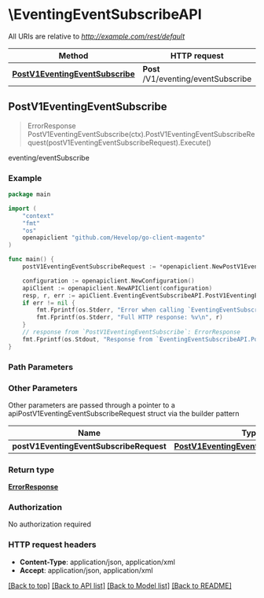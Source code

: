 # \EventingEventSubscribeAPI

All URIs are relative to *http://example.com/rest/default*

Method | HTTP request | Description
------------- | ------------- | -------------
[**PostV1EventingEventSubscribe**](EventingEventSubscribeAPI.md#PostV1EventingEventSubscribe) | **Post** /V1/eventing/eventSubscribe | eventing/eventSubscribe



## PostV1EventingEventSubscribe

> ErrorResponse PostV1EventingEventSubscribe(ctx).PostV1EventingEventSubscribeRequest(postV1EventingEventSubscribeRequest).Execute()

eventing/eventSubscribe



### Example

```go
package main

import (
	"context"
	"fmt"
	"os"
	openapiclient "github.com/Hevelop/go-client-magento"
)

func main() {
	postV1EventingEventSubscribeRequest := *openapiclient.NewPostV1EventingEventSubscribeRequest(*openapiclient.NewAdobeCommerceEventsClientDataEventDataInterface("Name_example", "Parent_example", []openapiclient.AdobeCommerceEventsClientDataEventFieldInterface{*openapiclient.NewAdobeCommerceEventsClientDataEventFieldInterface("Name_example", "Converter_example")}, []openapiclient.AdobeCommerceEventsClientDataEventRuleInterface{*openapiclient.NewAdobeCommerceEventsClientDataEventRuleInterface("Field_example", "Operator_example", "Value_example")}, "Destination_example", false)) // PostV1EventingEventSubscribeRequest |  (optional)

	configuration := openapiclient.NewConfiguration()
	apiClient := openapiclient.NewAPIClient(configuration)
	resp, r, err := apiClient.EventingEventSubscribeAPI.PostV1EventingEventSubscribe(context.Background()).PostV1EventingEventSubscribeRequest(postV1EventingEventSubscribeRequest).Execute()
	if err != nil {
		fmt.Fprintf(os.Stderr, "Error when calling `EventingEventSubscribeAPI.PostV1EventingEventSubscribe``: %v\n", err)
		fmt.Fprintf(os.Stderr, "Full HTTP response: %v\n", r)
	}
	// response from `PostV1EventingEventSubscribe`: ErrorResponse
	fmt.Fprintf(os.Stdout, "Response from `EventingEventSubscribeAPI.PostV1EventingEventSubscribe`: %v\n", resp)
}
```

### Path Parameters



### Other Parameters

Other parameters are passed through a pointer to a apiPostV1EventingEventSubscribeRequest struct via the builder pattern


Name | Type | Description  | Notes
------------- | ------------- | ------------- | -------------
 **postV1EventingEventSubscribeRequest** | [**PostV1EventingEventSubscribeRequest**](PostV1EventingEventSubscribeRequest.md) |  | 

### Return type

[**ErrorResponse**](ErrorResponse.md)

### Authorization

No authorization required

### HTTP request headers

- **Content-Type**: application/json, application/xml
- **Accept**: application/json, application/xml

[[Back to top]](#) [[Back to API list]](../README.md#documentation-for-api-endpoints)
[[Back to Model list]](../README.md#documentation-for-models)
[[Back to README]](../README.md)

